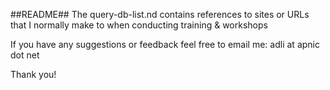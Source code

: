 ##README##
The query-db-list.nd contains references to sites or URLs that I normally make to when conducting training & workshops 

If you have any suggestions or feedback feel free to email me: adli at apnic dot net 

Thank you! 

